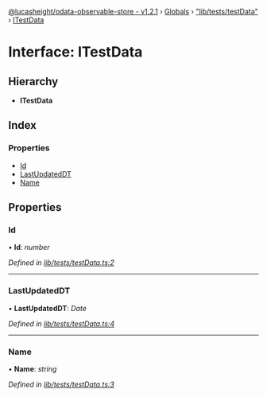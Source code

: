 [@lucasheight/odata-observable-store - v1.2.1](../README.md) › [Globals](../globals.md) › ["lib/tests/testData"](../modules/_lib_tests_testdata_.md) › [ITestData](_lib_tests_testdata_.itestdata.md)

# Interface: ITestData

## Hierarchy

* **ITestData**

## Index

### Properties

* [Id](_lib_tests_testdata_.itestdata.md#id)
* [LastUpdatedDT](_lib_tests_testdata_.itestdata.md#lastupdateddt)
* [Name](_lib_tests_testdata_.itestdata.md#name)

## Properties

###  Id

• **Id**: *number*

*Defined in [lib/tests/testData.ts:2](https://github.com/lucasheight/odata-observable-store/blob/b97261dd/projects/odata-observable-store/src/lib/tests/testData.ts#L2)*

___

###  LastUpdatedDT

• **LastUpdatedDT**: *Date*

*Defined in [lib/tests/testData.ts:4](https://github.com/lucasheight/odata-observable-store/blob/b97261dd/projects/odata-observable-store/src/lib/tests/testData.ts#L4)*

___

###  Name

• **Name**: *string*

*Defined in [lib/tests/testData.ts:3](https://github.com/lucasheight/odata-observable-store/blob/b97261dd/projects/odata-observable-store/src/lib/tests/testData.ts#L3)*
